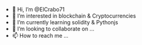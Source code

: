 - 👋 Hi, I’m @ElCrabo71
- 👀 I’m interested in blockchain & Cryptocurrencies
- 🌱 I’m currently learning solidity & Pythonjs
- 💞️ I’m looking to collaborate on ...
- 📫 How to reach me ...

<!---
ElCrabo71/ElCrabo71 is a ✨ special ✨ repository because its `README.md` (this file) appears on your GitHub profile.
You can click the Preview link to take a look at your changes.
--->
